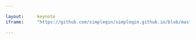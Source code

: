 ```yaml
---

layout:     keynote
iframe:     "https://github.com/simpleqin/simpleqin.github.io/blob/master/ppt/test.pptx"

---
```


